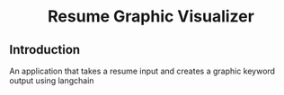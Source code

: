 <h1 align="center">Resume Graphic Visualizer</h1>

## Introduction
An application that takes a resume input and creates a graphic keyword output using langchain

